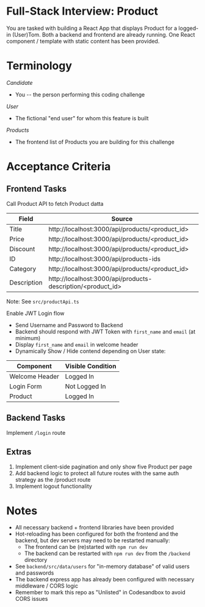 # Full-Stack Interview: Product

You are tasked with building a React App that displays Product  for a logged-in (User)Tom. Both a backend and frontend are already running. One React component / template with static content has been provided.

# Terminology

_Candidate_

- You -- the person performing this coding challenge

_User_

- The fictional "end user" for whom this feature is built

_Products_

- The frontend list of Products you are building for this challenge

# Acceptance Criteria

## Frontend Tasks

Call Product API to fetch Product datta

| Field       | Source                                                   |
| ----------- | -------------------------------------------------------- |
| Title       | http://localhost:3000/api/products/<product_id>         |
| Price       | http://localhost:3000/api/products/<product_id>         |
| Discount    | http://localhost:3000/api/products/<product_id>         |
| ID          | http://localhost:3000/api/products-ids         |
| Category    | http://localhost:3000/api/products/<product_id>         |
| Description | http://localhost:3000/api/products-description/<product_id> |

Note: See `src/productApi.ts`


Enable JWT Login flow

- Send Username and Password to Backend
- Backend should respond with JWT Token with `first_name` and `email` (at minimum)
- Display `first_name` and `email` in welcome header
- Dynamically Show / Hide contend depending on User state:

| Component      | Visible Condition |
| -------------- | ----------------- |
| Welcome Header | Logged In         |
| Login Form     | Not Logged In     |
| Product        | Logged In         |


## Backend Tasks

Implement `/login` route


## Extras

1. Implement client-side pagination and only show five Product per page
2. Add backend logic to protect all future routes with the same auth strategy as the /product route
3. Implement logout functionality



# Notes

- All necessary backend + frontend libraries have been provided
- Hot-reloading has been configured for both the frontend and the backend, but dev servers may need to be restarted manually:
  - The frontend can be (re)started with `npm run dev`
  - The backend can be restarted with `npm run dev` from the `/backend` directory
- See `backend/src/data/users` for "in-memory database" of valid users and passwords
- The backend express app has already been configured with necessary middleware / CORS logic
- Remember to mark this repo as "Unlisted" in Codesandbox to avoid CORS issues
